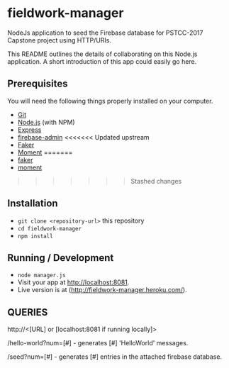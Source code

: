 # fieldwork-manager

NodeJs application to seed the Firebase database for PSTCC-2017 Capstone project
using HTTP/URIs.

This README outlines the details of collaborating on this Node.js application.
A short introduction of this app could easily go here.

## Prerequisites

You will need the following things properly installed on your computer.

* [Git](https://git-scm.com/)
* [Node.js](https://nodejs.org/) (with NPM)
* [Express](http://expressjs.com/)
* [firebase-admin](https://www.npmjs.com/package/firebase-admin/)
<<<<<<< Updated upstream
* [Faker](https://www.npmjs.com/package/Faker)
* [Moment](https://momentjs.com/)
=======
* [faker](https://www.npmjs.com/package/Faker)
* [moment](https://momentjs.com/)
>>>>>>> Stashed changes

## Installation

* `git clone <repository-url>` this repository
* `cd fieldwork-manager`
* `npm install`

## Running / Development

* `node manager.js`
* Visit your app at [http://localhost:8081](http://localhost:8081).
* Live version is at (http://fieldwork-manager.heroku.com/).

## QUERIES

http://<[URL] or [localhost:8081 if running locally]>

  /hello-world?num=[#] - generates [#] 'HelloWorld' messages.

  /seed?num=[#] - generates [#] entries in the attached firebase database.
